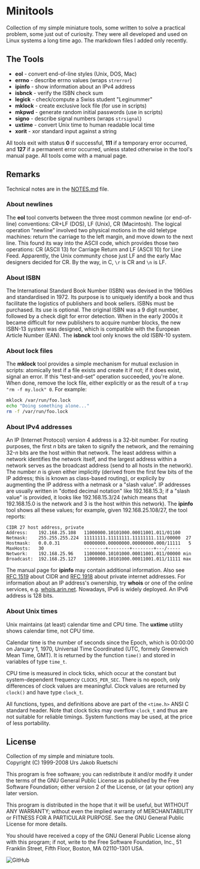 
# Minitools

Collection of my simple miniature tools, some written
to solve a practical problem, some just out of curiosity.
They were all developed and used on Linux systems a long
time ago. The markdown files I added only recently.

## The Tools

- **eol** - convert end-of-line styles (Unix, DOS, Mac)
- **errno** - describe errno values (wraps `strerror`)
- **ipinfo** - show information about an IPv4 address
- **isbnck** - verify the ISBN check sum
- **legick** - check/compute a Swiss student "Leginummer"
- **mklock** - create exclusive lock file (for use in scripts)
- **mkpwd** - generate random initial passwords (use in scripts)
- **signo** - describe signal numbers (wraps `strsignal`)
- **uxtime** - convert Unix time to human readable local time
- **xorit** - xor standard input against a string

All tools exit with status **0** if successful,
**111** if a temporary error occurred, and
**127** if a permanent error occurred, unless
stated otherwise in the tool's manual page.
All tools come with a manual page.

## Remarks

Technical notes are in the [NOTES.md](./NOTES.md) file.

### About newlines

The **eol** tool converts between the three most common newline
(or end-of-line) conventions: CR+LF (DOS), LF (Unix), CR (Macintosh).
The logical operation “newline” involved two physical motions
in the old teletype machines: return the carriage to the left
margin, and move down to the next line. This found its way into
the ASCII code, which provides those two operations: CR (ASCII 13)
for Carriage Return and LF (ASCII 10) for Line Feed. Apparently,
the Unix community chose just LF and the early Mac designers
decided for CR. By the way, in C, `\r` is CR and `\n` is LF.

### About ISBN

The International Standard Book Number (ISBN) was devised
in the 1960ies and standardised in 1972. Its purpose is to
uniquely identify a book and thus facilitate the logistics
of publishers and book sellers. ISBNs must be purchased.
Its use is optional. The original ISBN was a 9 digit number,
followed by a check digit for error detection. When in the
early 2000s it became difficult for new publishers to acquire
number blocks, the new ISBN-13 system was designed, which
is compatible with the European Article Number (EAN).
The **isbnck** tool only knows the old ISBN-10 system.

### About lock files

The **mklock** tool provides a simple mechanism for mutual
exclusion in scripts: atomically test if a file exists and
create it if not; if it does exist, signal an error. If this
“test-and-set” operation succeeded, you're alone. When done,
remove the lock file, either explicitly or as the result of
a `trap "rm -f my.lock" 0`. For example:

```sh
mklock /var/run/foo.lock
echo "Doing something alone..."
rm -f /var/run/foo.lock
```

### About IPv4 addresses

An IP (Internet Protocol) version 4 address is a 32-bit number.
For routing purposes, the first *n* bits are taken to signify
the network, and the remaining 32-*n* bits are the host within
that network. The least address within a network identifies
the network itself, and the largest address within a network
serves as the broadcast address (send to all hosts in the
network). The number *n* is given either implicitly (derived
from the first few bits of the IP address; this is known
as class-based routing), or explicily by augmenting the
IP address with a netmask or a "slash value". IP addresses
are usually written in "dotted decimal notation" like
192.168.15.3; if a "slash value" is provided, it looks
like 192.168.15.3/24 (which means that 192.168.15.0 is
the network and 3 is the host within this network).
The **ipinfo** tool shows all these values; for example,
given 192.168.25.108/27, the tool reports:

```text
CIDR 27 host address, private
Address:    192.168.25.108   11000000.10101000.00011001.011/01100
Netmask:    255.255.255.224  11111111.11111111.11111111.111/00000  27
Hostmask:   0.0.0.31         00000000.00000000.00000000.000/11111   5
MaxHosts:   30               --------+--------+--------+---/-----
Network:    192.168.25.96    11000000.10101000.00011001.011/00000 min
Broadcast:  192.168.25.127   11000000.10101000.00011001.011/11111 max
```

The manual page for **ipinfo** may contain additional information.
Also see [RFC 1519](https://www.ietf.org/rfc/rfc1519.txt) about CIDR
and [RFC 1918](https://www.ietf.org/rfc/rfc1918.txt) about private
internet addresses. For information about an IP address's ownership,
try **whois** or one of the online services, e.g.
[whois.arin.net](https://whois.arin.net/).
Nowadays, IPv6 is widely deployed. An IPv6 address is 128 bits.

### About Unix times

Unix maintains (at least) calendar time and CPU time.
The **uxtime** utility shows calendar time, not CPU time.

Calendar time is the number of seconds since the Epoch,
which is 00:00:00 on January 1, 1970, Universal Time
Coordinated (UTC, formely Greenwich Mean Time, GMT).
It is returned by the function `time()` and stored
in variables of type `time_t`.

CPU time is measured in clock ticks, which occur at the
constant but system-dependent frequency `CLOCKS_PER_SEC`.
There is no epoch, only differences of clock values
are meaningful. Clock values are returned by `clock()`
and have type `clock_t`.

All functions, types, and definitions above are part
of the `<time.h>` ANSI C standard header. Note that
clock ticks may overflow `clock_t` and thus are not
suitable for reliable timings. System functions may
be used, at the price of less portability.


## License

Collection of my simple and miniature tools.  
Copyright (C) 1999-2008 Urs Jakob Ruetschi

This program is free software; you can redistribute it and/or modify
it under the terms of the GNU General Public License as published by
the Free Software Foundation; either version 2 of the License, or
(at your option) any later version.

This program is distributed in the hope that it will be useful,
but WITHOUT ANY WARRANTY; without even the implied warranty of
MERCHANTABILITY or FITNESS FOR A PARTICULAR PURPOSE.  See the
GNU General Public License for more details.

You should have received a copy of the GNU General Public License along
with this program; if not, write to the Free Software Foundation, Inc.,
51 Franklin Street, Fifth Floor, Boston, MA 02110-1301 USA.

![GitHub](https://img.shields.io/github/license/ujr/minitools)
